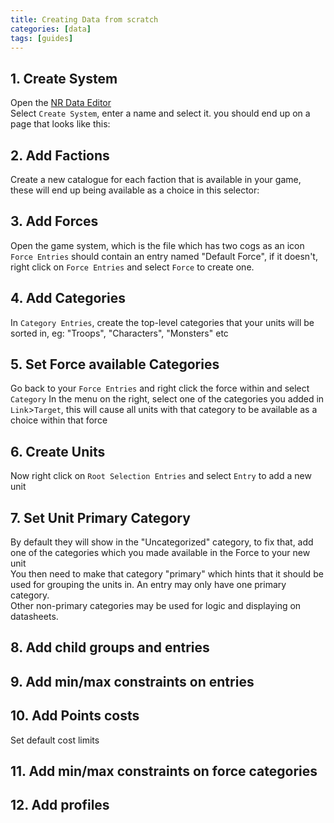 ```yaml
---
title: Creating Data from scratch
categories: [data]
tags: [guides]
---
```


## 1. Create System 
   Open the [NR Data Editor](https://github.com/giloushaker/nr-editor/releases)  
   Select `Create System`, enter a name and select it. you should end up on a page that looks like this:
## 2. Add Factions
   Create a new catalogue for each faction that is available in your game, these will end up being available as a choice in this selector:
## 3. Add Forces
   Open the game system, which is the file which has two cogs as an icon  
   `Force Entries` should contain an entry named "Default Force", if it doesn't, right click on `Force Entries` and select `Force` to create one.
## 4. Add Categories
   In `Category Entries`, create the top-level categories that your units will be sorted in, eg: "Troops", "Characters", "Monsters" etc
## 5. Set Force available Categories
   Go back to your `Force Entries` and right click the force within and select `Category`
   In the menu on the right, select one of the categories you added in `Link`>`Target`, this will cause all units with that category to be available as a choice within that force
## 6. Create Units
   Now right click on `Root Selection Entries` and select `Entry` to add a new unit
## 7. Set Unit Primary Category
   By default they will show in the "Uncategorized" category, to fix that, add one of the categories which you made available in the Force to your new unit  
   You then need to make that category "primary" which hints that it should be used for grouping the units in. An entry may only have one primary category.  
   Other non-primary categories may be used for logic and displaying on datasheets.  

## 8. Add child groups and entries
## 9. Add min/max constraints on entries 
## 10. Add Points costs
   Set default cost limits  
## 11. Add min/max constraints on force categories
## 12. Add profiles
